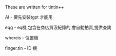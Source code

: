 These are written for tintin++

AI - 要先安裝tgpt 才能用

eqg - eq機,包含在商店買沒紀錄的,會自動拍賣,提供查詢

whereis - 位置機

finger.tin - ID 機

